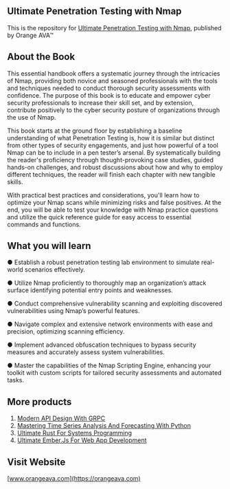 ## Ultimate Penetration Testing with Nmap

This is the repository for [Ultimate Penetration Testing with Nmap](https://orangeava.com/products/ultimate-penetration-testing-with-nmap), published by Orange AVA™


## About the Book
This essential handbook offers a systematic journey through the intricacies of Nmap, providing both novice and seasoned professionals with the tools and techniques needed to conduct thorough security assessments with confidence. The purpose of this book is to educate and empower cyber security professionals to increase their skill set, and by extension, contribute positively to the cyber security posture of organizations through the use of Nmap.

This book starts at the ground floor by establishing a baseline understanding of what Penetration Testing is, how it is similar but distinct from other types of security engagements, and just how powerful of a tool Nmap can be to include in a pen tester’s arsenal. By systematically building the reader's proficiency through thought-provoking case studies, guided hands-on challenges, and robust discussions about how and why to employ different techniques, the reader will finish each chapter with new tangible skills. 

With practical best practices and considerations, you'll learn how to optimize your Nmap scans while minimizing risks and false positives. At the end, you will be able to test your knowledge with Nmap practice questions and utilize the quick reference guide for easy access to essential commands and functions.


## What you will learn
● Establish a robust penetration testing lab environment to simulate real-world scenarios effectively.

● Utilize Nmap proficiently to thoroughly map an organization’s attack surface identifying potential entry points and weaknesses.

● Conduct comprehensive vulnerability scanning and exploiting discovered vulnerabilities using Nmap’s powerful features.

● Navigate complex and extensive network environments with ease and precision, optimizing scanning efficiency.

● Implement advanced obfuscation techniques to bypass security measures and accurately assess system vulnerabilities.

● Master the capabilities of the Nmap Scripting Engine, enhancing your toolkit with custom scripts for tailored security assessments and automated tasks.


## More products

1. [Modern API Design With GRPC](https://orangeava.com/products/modern-api-design-with-grpc)
2. [Mastering Time Series Analysis And Forecasting With Python](https://orangeava.com/products/mastering-time-series-analysis-and-forecasting-with-python)
3. [Ultimate Rust For Systems Programming](https://orangeava.com/products/ultimate-rust-for-systems-programming)
4. [Ultimate Ember.Js For Web App Development](https://orangeava.com/products/ultimate-ember-js-for-web-app-development)

## Visit Website 
[www.orangeava.com](https://orangeava.com)
